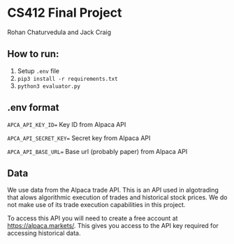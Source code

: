 # CS412 Final Project
Rohan Chaturvedula and Jack Craig


## How to run:
1. Setup `.env` file
1. `pip3 install -r requirements.txt`
1. `python3 evaluator.py`

## .env format
`APCA_API_KEY_ID=` Key ID from Alpaca API

`APCA_API_SECRET_KEY=` Secret key from Alpaca API

`APCA_API_BASE_URL=` Base url (probably paper) from Alpaca API

## Data
We use data from the Alpaca trade API. This is an API used in algotrading that alows algorithmic execution of trades and historical stock prices. We do not make use of its trade execution capabilities in this project. 

To access this API you will need to create a free account at https://alpaca.markets/. This gives you access to the API key required for accessing historical data.